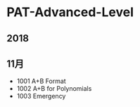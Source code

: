 # PAT-Advanced-Level

## 2018

## 11月

+ 1001 A+B Format
+ 1002 A+B for Polynomials
+ 1003 Emergency